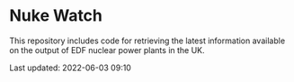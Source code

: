 # Nuke Watch

This repository includes code for retrieving the latest information available on the output of EDF nuclear power plants in the UK.

Last updated: 2022-06-03 09:10